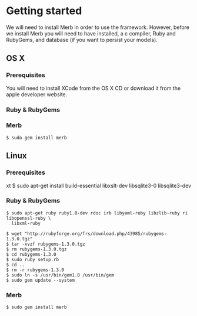 # Getting started
We will need to install Merb in order to use the framework. However, before we install Merb you will need to have installed, a c compiler, Ruby and RubyGems, and database (if you want to persist your models).

## OS X

### Prerequisites 
You will need to install XCode from the OS X CD or download it from the apple developer website.

### Ruby & RubyGems


### Merb
    $ sudo gem install merb


## Linux

### Prerequisites 
xt
    $ sudo apt-get install build-essential libxslt-dev libsqlite3-0 libsqlite3-dev
        
### Ruby & RubyGems

    $ sudo apt-get ruby ruby1.8-dev rdoc irb libyaml-ruby libzlib-ruby ri libopenssl-ruby \ 
      libxml-ruby
    
    $ wget "http://rubyforge.org/frs/download.php/43985/rubygems-1.3.0.tgz"
    $ tar -xvzf rubygems-1.3.0.tgz
    $ rm rubygems-1.3.0.tgz
    $ cd rubygems-1.3.0
    $ sudo ruby setup.rb
    $ cd ..
    $ rm -r rubygems-1.3.0
    $ sudo ln -s /usr/bin/gem1.8 /usr/bin/gem
    $ sudo gem update --system
    
    
### Merb

    $ sudo gem install merb
  